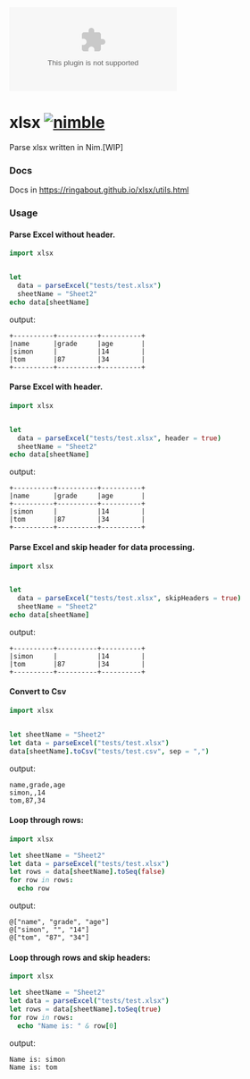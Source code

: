 [![Build Status](https://dev.azure.com/xzsflywind/xlsx/_apis/build/status/xflywind.xlsx?branchName=master)](https://dev.azure.com/xzsflywind/xlsx/_build/latest?definitionId=2&branchName=master)

# xlsx [![nimble](https://raw.githubusercontent.com/yglukhov/nimble-tag/master/nimble.png)](https://github.com/yglukhov/nimble-tag)
Parse xlsx written in Nim.[WIP]

### Docs

Docs in https://ringabout.github.io/xlsx/utils.html

### Usage

#### Parse Excel without header.

```nim
import xlsx


let
  data = parseExcel("tests/test.xlsx")
  sheetName = "Sheet2"
echo data[sheetName]
```

output:

```text
+----------+----------+----------+
|name      |grade     |age       |
|simon     |          |14        |
|tom       |87        |34        |
+----------+----------+----------+
```

#### Parse Excel with header.

```nim
import xlsx


let
  data = parseExcel("tests/test.xlsx", header = true)
  sheetName = "Sheet2"
echo data[sheetName]
```

output:

```text
+----------+----------+----------+
|name      |grade     |age       |
+----------+----------+----------+
|simon     |          |14        |
|tom       |87        |34        |
+----------+----------+----------+
```

#### Parse Excel and skip header for data processing.

```nim
import xlsx


let
  data = parseExcel("tests/test.xlsx", skipHeaders = true)
  sheetName = "Sheet2"
echo data[sheetName]
```

output:

```text
+----------+----------+----------+
|simon     |          |14        |
|tom       |87        |34        |
+----------+----------+----------+
```

#### Convert to Csv

```nim
import xlsx


let sheetName = "Sheet2"
let data = parseExcel("tests/test.xlsx")
data[sheetName].toCsv("tests/test.csv", sep = ",")
```

output:

```text
name,grade,age
simon,,14
tom,87,34
```

#### Loop through rows:
```nim
import xlsx

let sheetName = "Sheet2"
let data = parseExcel("tests/test.xlsx")
let rows = data[sheetName].toSeq(false)
for row in rows:
  echo row
```

output:

```text
@["name", "grade", "age"]
@["simon", "", "14"]
@["tom", "87", "34"]
```

#### Loop through rows and skip headers:
```nim
import xlsx

let sheetName = "Sheet2"
let data = parseExcel("tests/test.xlsx")
let rows = data[sheetName].toSeq(true)
for row in rows:
  echo "Name is: " & row[0]
```

output:

```text
Name is: simon
Name is: tom
```
